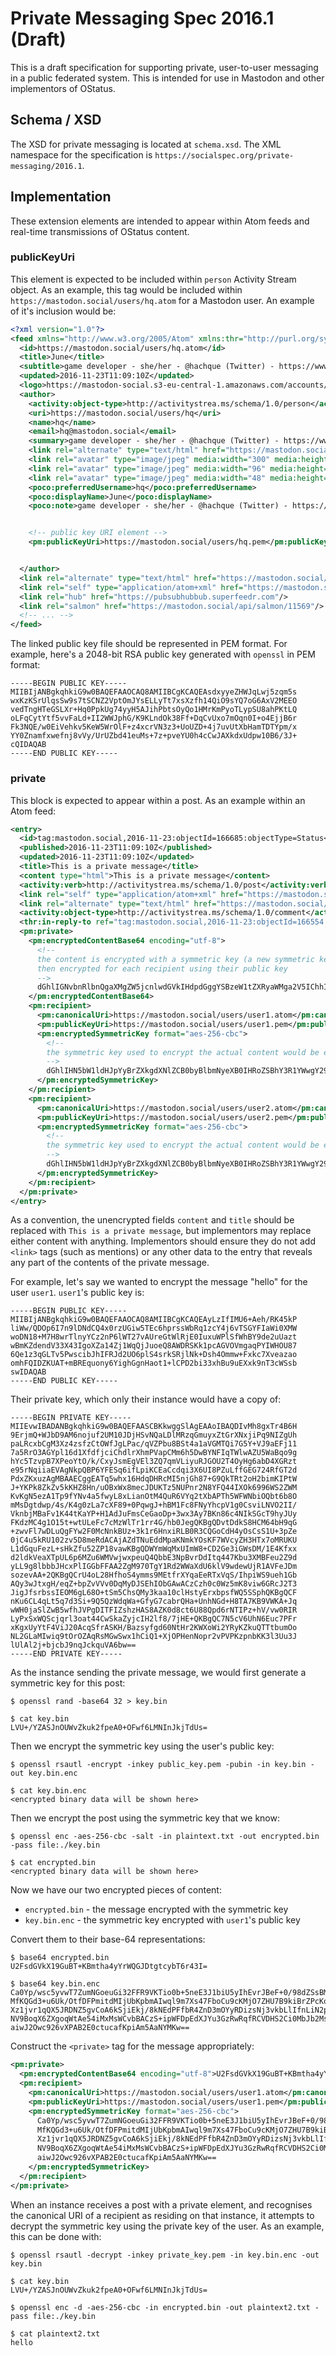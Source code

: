 # Private Messaging Spec 2016.1 (Draft)

This is a draft specification for supporting private, user-to-user messaging in a public federated system.  This is intended
for use in Mastodon and other implementors of OStatus.

## Schema / XSD

The XSD for private messaging is located at `schema.xsd`.  The XML namespace for the specification is 
`https://socialspec.org/private-messaging/2016.1`.

## Implementation

These extension elements are intended to appear within Atom feeds and real-time transmissions of OStatus content.

### publicKeyUri

This element is expected to be included within `person` Activity Stream object.  As an example, this tag would be
included within `https://mastodon.social/users/hq.atom` for a Mastodon user.  An example of it's
inclusion would be:

```xml
<?xml version="1.0"?>
<feed xmlns="http://www.w3.org/2005/Atom" xmlns:thr="http://purl.org/syndication/thread/1.0" xmlns:activity="http://activitystrea.ms/spec/1.0/" xmlns:poco="http://portablecontacts.net/spec/1.0" xmlns:media="http://purl.org/syndication/atommedia" xmlns:pm="https://socialspec.org/private-messaging/2016.1">
  <id>https://mastodon.social/users/hq.atom</id>
  <title>June</title>
  <subtitle>game developer - she/her - @hachque (Twitter) - https://www.redpointgames.com.au/ </subtitle>
  <updated>2016-11-23T11:09:10Z</updated>
  <logo>https://mastodon-social.s3-eu-central-1.amazonaws.com/accounts/avatars/000/011/569/medium/Avatar.jpg</logo>
  <author>
    <activity:object-type>http://activitystrea.ms/schema/1.0/person</activity:object-type>
    <uri>https://mastodon.social/users/hq</uri>
    <name>hq</name>
    <email>hq@mastodon.social</email>
    <summary>game developer - she/her - @hachque (Twitter) - https://www.redpointgames.com.au/ </summary>
    <link rel="alternate" type="text/html" href="https://mastodon.social/users/hq"/>
    <link rel="avatar" type="image/jpeg" media:width="300" media:height="300" href="https://mastodon-social.s3-eu-central-1.amazonaws.com/accounts/avatars/000/011/569/large/Avatar.jpg"/>
    <link rel="avatar" type="image/jpeg" media:width="96" media:height="96" href="https://mastodon-social.s3-eu-central-1.amazonaws.com/accounts/avatars/000/011/569/medium/Avatar.jpg"/>
    <link rel="avatar" type="image/jpeg" media:width="48" media:height="48" href="https://mastodon-social.s3-eu-central-1.amazonaws.com/accounts/avatars/000/011/569/small/Avatar.jpg"/>
    <poco:preferredUsername>hq</poco:preferredUsername>
    <poco:displayName>June</poco:displayName>
    <poco:note>game developer - she/her - @hachque (Twitter) - https://www.redpointgames.com.au/ </poco:note>


    <!-- public key URI element -->
    <pm:publicKeyUri>https://mastodon.social/users/hq.pem</pm:publicKeyUri>


  </author>
  <link rel="alternate" type="text/html" href="https://mastodon.social/users/hq"/>
  <link rel="self" type="application/atom+xml" href="https://mastodon.social/users/hq.atom"/>
  <link rel="hub" href="https://pubsubhubbub.superfeedr.com"/>
  <link rel="salmon" href="https://mastodon.social/api/salmon/11569"/>
  <!-- ... -->
</feed>
```

The linked public key file should be represented in PEM format.  For example, here's a 2048-bit RSA public key generated with `openssl` in PEM format:

```
-----BEGIN PUBLIC KEY-----
MIIBIjANBgkqhkiG9w0BAQEFAAOCAQ8AMIIBCgKCAQEAsdxyyeZHWJqLwj5zqm5s
wxKzKSrUlqsSw9s7tSCNZ2VptOmJYsELLyTt7xsXzfh14QiO9sYQ7oG6AxV2MEEO
vedTngHTeGSLXr+Hq0PpkUg74yyH5AJihPbtsOyQo1HMrKmPyoTLypSU8ahPKtLQ
oLFqCytYtf5vvFaLd+II2WWJphG/K9KLndOk38Ff+DqCvUxo7mOqn0I+o4EjjB6r
Fk3NQE/w0EiVehkv5KeW5WrOlF+z4xcrVN3z3+UoUZD+4j7uvUtXbHamTDTYpm/x
YY0Znamfxwefnj8vVy/UrUZbd41euMs+7z+pveYU0h4cCwJAXkdxUdpw10B6/3J+
cQIDAQAB
-----END PUBLIC KEY-----
```

### private

This block is expected to appear within a post.  As an example within an Atom feed:

```xml
<entry>
  <id>tag:mastodon.social,2016-11-23:objectId=166685:objectType=Status</id>
  <published>2016-11-23T11:09:10Z</published>
  <updated>2016-11-23T11:09:10Z</updated>
  <title>This is a private message</title>
  <content type="html">This is a private message</content>
  <activity:verb>http://activitystrea.ms/schema/1.0/post</activity:verb>
  <link rel="self" type="application/atom+xml" href="https://mastodon.social/users/hq/updates/148372.atom"/>
  <link rel="alternate" type="text/html" href="https://mastodon.social/users/hq/updates/148372"/>
  <activity:object-type>http://activitystrea.ms/schema/1.0/comment</activity:object-type>
  <thr:in-reply-to ref="tag:mastodon.social,2016-11-23:objectId=166554:objectType=Status" href="https://mastodon.social/users/maize/updates/148167" type="text/html"/>
  <pm:private>
    <pm:encryptedContentBase64 encoding="utf-8">
      <!--
      the content is encrypted with a symmetric key (a new symmetric key is generated for each private message).  the symmetric key is
      then encrypted for each recipient using their public key
      -->
      dGhlIGNvbnRlbnQgaXMgZW5jcnlwdGVkIHdpdGggYSBzeW1tZXRyaWMga2V5IChhIG5ldyBzeW1tZXRyaWMga2V5IGlzIGdlbmVyYXRlZCBmb3IgZWFjaCBwcml2YXRlIG1lc3NhZ2UpLiAgdGhlIHN5bW1ldHJpYyBrZXkgaXMgdGhlbiBlbmNyeXB0ZWQgZm9yIGVhY2ggcmVjaXBpZW50IHVzaW5nIHRoZWlyIHB1YmxpYyBrZXk=
    </pm:encryptedContentBase64>
    <pm:recipient>
      <pm:canonicalUri>https://mastodon.social/users/user1.atom</pm:canonicalUri>
      <pm:publicKeyUri>https://mastodon.social/users/user1.pem</pm:publicKeyUri>
      <pm:encryptedSymmetricKey format="aes-256-cbc">
        <!--
        the symmetric key used to encrypt the actual content would be encrypted with the user's public key, and then included here in a base-64 format
        -->
        dGhlIHN5bW1ldHJpYyBrZXkgdXNlZCB0byBlbmNyeXB0IHRoZSBhY3R1YWwgY29udGVudCB3b3VsZCBiZSBlbmNyeXB0ZWQgd2l0aCB0aGUgdXNlcidzIHB1YmxpYyBrZXksIGFuZCB0aGVuIGluY2x1ZGVkIGhlcmUgaW4gYSBiYXNlLTY0IGZvcm1hdA==
      </pm:encryptedSymmetricKey>
    </pm:recipient>
    <pm:recipient>
      <pm:canonicalUri>https://mastodon.social/users/user2.atom</pm:canonicalUri>
      <pm:publicKeyUri>https://mastodon.social/users/user2.pem</pm:publicKeyUri>
      <pm:encryptedSymmetricKey format="aes-256-cbc">
        <!--
        the symmetric key used to encrypt the actual content would be encrypted with the user's public key, and then included here in a base-64 format
        -->
        dGhlIHN5bW1ldHJpYyBrZXkgdXNlZCB0byBlbmNyeXB0IHRoZSBhY3R1YWwgY29udGVudCB3b3VsZCBiZSBlbmNyeXB0ZWQgd2l0aCB0aGUgdXNlcidzIHB1YmxpYyBrZXksIGFuZCB0aGVuIGluY2x1ZGVkIGhlcmUgaW4gYSBiYXNlLTY0IGZvcm1hdA==
      </pm:encryptedSymmetricKey>
    </pm:recipient>
  </pm:private>
</entry>
```

As a convention, the unencrypted fields `content` and `title` should be replaced with `This is a private message`, but implementors may replace either
content with anything.  Implementors should ensure they do not add `<link>` tags (such as mentions) or any other data to the entry that reveals any part of the contents
of the private message.

For example, let's say we wanted to encrypt the message "hello" for the user `user1`.  `user1`'s public key is:

```
-----BEGIN PUBLIC KEY-----
MIIBIjANBgkqhkiG9w0BAQEFAAOCAQ8AMIIBCgKCAQEAyLzIfIMU6+Aeh/RK45kP
liWw/QDOp6I7n9lDNdCQ4x0rzUGiw5TEc6hprssWbRq1zcY4j6vTSGYFIaWi0XMW
woDN18+M7H8wrTlnyYCz2nP6lWT27vAUreGtWlRjE0IuxuWPlSfWhBY9de2uUazt
wBmKZdendV33X43IgoXZa14Zj1WqQjJuoeQ8AWDRSKk1pcAGVOVmgaqPYIWHOU87
6Qe1z3qGLTv5PwscibJhIFRJd2UO6plS4srkSRjlNk+Dsh4Ommw+Fxkc7Xveazao
omhFQIDZKUAT+mBREquony6YighGgnHaot1+lCPD2bi33xhBu9uEXxk9nT3cWSsb
swIDAQAB
-----END PUBLIC KEY-----
```

Their private key, which only their instance would have a copy of:

```
-----BEGIN PRIVATE KEY-----
MIIEvwIBADANBgkqhkiG9w0BAQEFAASCBKkwggSlAgEAAoIBAQDIvMh8gxTr4B6H
9ErjmQ+WJbD9AM6nojuf2UM10JDjHSvNQaLDlMRzqGmuyxZtGrXNxjiPq9NIZgUh
paLRcxbCgM3Xz4zsfzCtOWfJgLPac/qVZPbu8BSt4a1aVGMTQi7G5Y+VJ9aEFj11
7a5RrO3AGYpl16d1XfdfjciChdlrXhmPVapCMm6h5DwBYNFIqTWlwAZU5WaBqo9g
hYc5TzvpB7XPeoYtO/k/CxyJsmEgVEl3ZQ7qmVLiyuRJGOU2T4OyHg6abD4XGRzt
e95rNqiiaEVAgNkpQBP6YFESq6ifLpiKCEaCcdqi3X6UI8PZuLffGEG724RfGT2d
PdxZKxuzAgMBAAECggEATq5whx16HdqDHRcMI5njGh87+G9QkTRt2oH2bimKIPtW
J+YKPk8ZkZv5kKHZ8Hn/uOBxWx8mecJDUKTz5NUPnr2N8YFQ44IXOk6996WS2ZWM
KvKgN5ezA1Tp9fYNv4a5fwyL8xLianOtM4QuR6VYq2tXbAPTh5WFWNbiOQbt6b8O
mMsDgtdwp/4s/K4g0zLa7cXF89+0PqwgJ+hBM1Fc8FNyYhcpV1g0CsviLNVO2II/
VknbjMBaFv1K44tKaYP+H1AdJuFmsCeGaoDp+3wx3Ay7BKn86c4NIkSGcT9hyJUy
FKdzMC4g1O15t+wtULeFc7cMzWlTr1rr4G/hb0JegQKBgQDvtDdkS8HCM64bH9qG
+zwvFl7wDLuQgFYw2F0McNnkBUz+3k1r6HnxiRLB0R3CQGoCdH4yOsCsS1U+3pZe
0jC4u5kRU102zv5D8meRdACAjAZdTNuEddMpaKNmkYOsKF7WVcyZH3HTx7oMRUKU
L1dGquFezL+sHkZfu52ZP18vawKBgQDWYmWqMxUImW8+CD2Ge3iGWsDM/1E4Kfxx
d2ldkVeaXTpUL6p6MZu6WMVwjwxpeuQ4QbbE3NpBvrDdItq447Kbu3XMBFeu2Z9d
yLL9g8lbbbJHcxPlIGGbFFAA2ZgM970TgY1Rd2WWaXdU6klV9wdewUjR1AVFeJDm
sozevAA+2QKBgQCrU4oL28HfhoS4ymms9MEtfrXYqaEeRTxVqS/IhpiWS9ueh1Gb
AQy3wJtxgH/eqZ+bpZvVVv0DqMyDJSEhIObGAwACzCzh0c0Wz5mK8viw6GRcJ2T3
JigJfsrbssIEOM6gL68O+tSm5ChsQMy3kaa10clHstyErxbpsfWQ5SSphQKBgQCF
nKu6CL4qLt5q7d3Si+9Q5QzWdqWa+GfyG7cabrQHa+UnhNGd+H8TA7KB9VWKA+Jq
wWH0jaSlZwB5wfhJVPgDITFIZshzHAS8AZK0d8ct6U88Qpd6rNTIPz+hV/vw0RIR
LyPxSxWQScjqrl3oat44CwSkaZyjcIH2lf8/7jHE+QKBgQC7N5cV6UhN6Euc7PFr
xKgxUyYtF4ViJ20AcqSfrASKH/Bazsyfgd60NtHr2KWXoWi2YRyKZkuQTTtbumOo
NL2GLaMIwiq9tOrOZAqRsMGwSwx1hCiQ1+XjOPHenNopr2vPVPKzpnbKK3l3Uu3J
lUlAl2j+bjcbJ9nqJckquVA6bw==
-----END PRIVATE KEY-----
```

As the instance sending the private message, we would first generate a symmetric key for this post:

```
$ openssl rand -base64 32 > key.bin

$ cat key.bin
LVU+/YZASJnOUWvZkuk2fpeA0+OFwf6LMNInJkjTdUs=
```

Then we encrypt the symmetric key using the user's public key:

```
$ openssl rsautl -encrypt -inkey public_key.pem -pubin -in key.bin -out key.bin.enc

$ cat key.bin.enc
<encrypted binary data will be shown here>
```

Then we encrypt the post using the symmetric key that we know:

```
$ openssl enc -aes-256-cbc -salt -in plaintext.txt -out encrypted.bin -pass file:./key.bin

$ cat encrypted.bin
<encrypted binary data will be shown here>
```

Now we have our two encrypted pieces of content:

* `encrypted.bin` - the message encrypted with the symmetric key
* `key.bin.enc` - the symmetric key encrypted with `user1`'s public key

Convert them to their base-64 representations:

```
$ base64 encrypted.bin
U2FsdGVkX19GuBT+KBmtha4yYrWQGJDtgtcybT6r43I=

$ base64 key.bin.enc
Ca0Yp/wsc5yvwT7ZumNGoeuGi32FFR9VKTio0b+5neE3J1biU5yIhEvrJBeF+0/98dZSsBMqSte0
MfKQGd3+u6Uk/OtfDFPmitdMIjUbKpbmAIwql9m7Xs47FboCu9cKMjO7ZHU7B9kiBrZPcKo9mK6C
Xz1jvr1qQX5JRDNZ5gvCoA6kSjiEkj/8kNEdPFfbR4ZnD3mOYyRDizsNj3vkbLlIfnLiN2p2hIuK
NV9BoqX6ZXgoqWtAe54iMxMsWCvbBACzS+ipWFDpEdXJYu3GzRwRqfRCVDHS2Ci0MbJb2MsdbfVc
aiwJ2Owc926vXPAB2E0ctucafKpiAm5AaNYMKw==
```

Construct the `<private>` tag for the message appropriately:

```xml
<pm:private>
  <pm:encryptedContentBase64 encoding="utf-8">U2FsdGVkX19GuBT+KBmtha4yYrWQGJDtgtcybT6r43I=</pm:encryptedContentBase64>
  <pm:recipient>
    <pm:canonicalUri>https://mastodon.social/users/user1.atom</pm:canonicalUri>
    <pm:publicKeyUri>https://mastodon.social/users/user1.pem</pm:publicKeyUri>
    <pm:encryptedSymmetricKey format="aes-256-cbc">
      Ca0Yp/wsc5yvwT7ZumNGoeuGi32FFR9VKTio0b+5neE3J1biU5yIhEvrJBeF+0/98dZSsBMqSte0
      MfKQGd3+u6Uk/OtfDFPmitdMIjUbKpbmAIwql9m7Xs47FboCu9cKMjO7ZHU7B9kiBrZPcKo9mK6C
      Xz1jvr1qQX5JRDNZ5gvCoA6kSjiEkj/8kNEdPFfbR4ZnD3mOYyRDizsNj3vkbLlIfnLiN2p2hIuK
      NV9BoqX6ZXgoqWtAe54iMxMsWCvbBACzS+ipWFDpEdXJYu3GzRwRqfRCVDHS2Ci0MbJb2MsdbfVc
      aiwJ2Owc926vXPAB2E0ctucafKpiAm5AaNYMKw==
    </pm:encryptedSymmetricKey>
  </pm:recipient>
</pm:private>
```

When an instance receives a post with a private element, and recognises the canonical URI of a recipient as residing
on that instance, it attempts to decrypt the symmetric key using the private key of the user.  As an example, this
can be done with:

```
$ openssl rsautl -decrypt -inkey private_key.pem -in key.bin.enc -out key.bin

$ cat key.bin
LVU+/YZASJnOUWvZkuk2fpeA0+OFwf6LMNInJkjTdUs=
```

```
$ openssl enc -d -aes-256-cbc -in encrypted.bin -out plaintext2.txt -pass file:./key.bin

$ cat plaintext2.txt
hello
```
